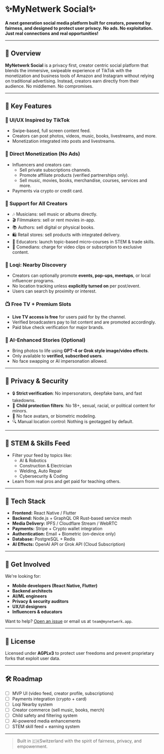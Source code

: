 # ✨MyNetwerk Social✨

**A next generation social media platform built for creators, powered by fairness, and designed to protect user privacy. No ads. No exploitation. Just real connections and real opportunities!**

---

## 🚀 Overview

**MyNetwerk Social** is a privacy first, creator centric social platform that blends the immersive, swipeable experience of TikTok with the monetization and business tools of Amazon and Instagram without relying on traditional advertising. Instead, creators earn directly from their audience. No middlemen. No compromises.

---

## 🎯 Key Features

### 🔄 UI/UX Inspired by TikTok
- Swipe-based, full screen content feed.
- Creators can post photos, videos, music, books, livestreams, and more.
- Monetization integrated into posts and livestreams.

### 💸 Direct Monetization (No Ads)
- Influencers and creators can:
  - Sell private subscriptions channels.
  - Promote affiliate products (verified partnerships only).
  - Sell music, movies, books, merchandise, courses, services and more.
- Payments via crypto or credit card.

### 🎤 Support for All Creators
- 🎶 Musicians: sell music or albums directly.
- 🎬 Filmmakers: sell or rent movies in-app.
- 📚 Authors: sell digital or physical books.
- 🛍️ Retail stores: sell products with integrated delivery.
- 🧠 Educators: launch topic-based micro-courses in STEM & trade skills.
- 🤣 Comedians: charge for video clips or subscription to exclusive content.

### 📍 Loqi: Nearby Discovery
- Creators can optionally promote **events, pop-ups, meetups**, or local influencer programs.
- No location tracking unless **explicitly turned on** per post/event.
- Users can search by proximity or interest.

### 📺 Free TV + Premium Slots
- **Live TV access is free** for users paid for by the channel.
- Verified broadcasters pay to list content and are promoted accordingly.
- Paid blue check verification for major brands.

### 🧠 AI-Enhanced Stories (Optional)
- Bring photos to life using **GPT-4 or Grok style image/video effects**.
- Only available to **verified, subscribed users**.
- No face swapping or AI impersonation allowed.

---

## 🔐 Privacy & Security

- 🔒 **Strict verification**: No impersonators, deepfake bans, and fast takedowns.
- 🧒 **Child protection filters**: No 18+, sexual, racial, or political content for minors.
- 🚫 No face avatars, or biometric modeling.
- 🔍 Manual location control: Nothing is geotagged by default.

---

## 🧠 STEM & Skills Feed

- Filter your feed by topics like:
  - AI & Robotics
  - Construction & Electrician
  - Welding, Auto Repair
  - Cybersecurity & Coding
- Learn from real pros and get paid for teaching others.

---

## 📱 Tech Stack

- **Frontend:** React Native / Flutter
- **Backend:** Node.js + GraphQL OR Rust-based service mesh
- **Media Delivery:** IPFS / Cloudflare Stream / WebRTC
- **Payments:** Stripe + Crypto wallet integration
- **Authentication:** Email + Biometric (on-device only)
- **Database:** PostgreSQL + Redis
- **AI Effects:** OpenAI API or Grok API (Cloud Subscription)

---

## 🤝 Get Involved

We're looking for:
- **Mobile developers (React Native, Flutter)**
- **Backend architects**
- **AI/ML engineers**
- **Privacy & security auditors**
- **UX/UI designers**
- **Influencers & educators**

Want to help? [Open an issue](https://github.com/your-org/mynetwerk-social/issues) or email us at `team@mynetwerk.app`.

---

## 📜 License

Licensed under **AGPLv3** to protect user freedoms and prevent proprietary forks that exploit user data.

---

## 🛠️ Roadmap

- [ ] MVP UI (video feed, creator profile, subscriptions)
- [ ] Payments integration (crypto + card)
- [ ] Loqi Nearby system
- [ ] Creator commerce (sell music, books, merch)
- [ ] Child safety and filtering system
- [ ] AI-powered media enhancements
- [ ] STEM skill feed + earning system

---

> Built in 🇨🇭Switzerland with the spirit of fairness, privacy, and empowerment.

